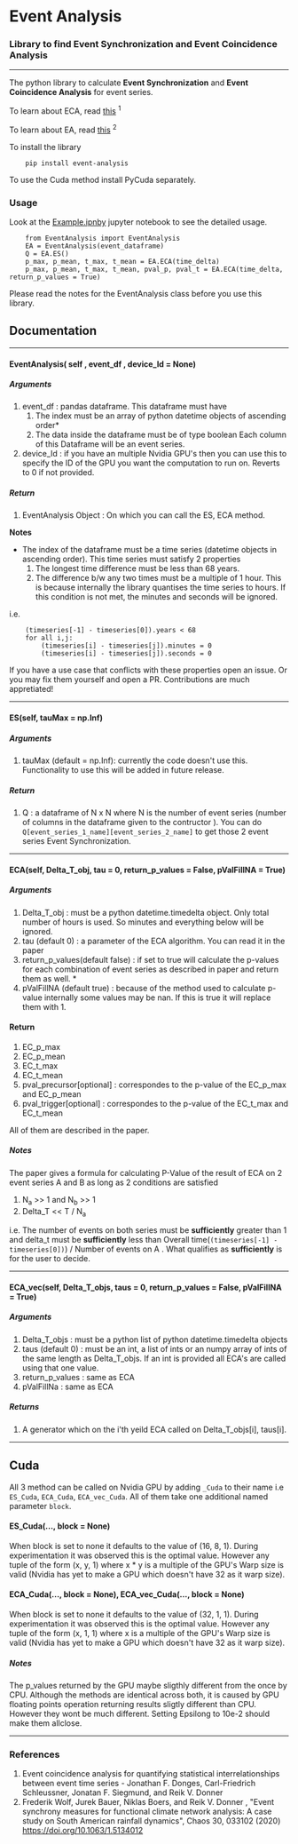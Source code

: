 # Event Analysis
### Library to find Event Synchronization and Event Coincidence Analysis
-------------------------------------------------------
The python library to calculate **Event Synchronization** and **Event Coincidence Analysis** for event series. 

To learn about ECA, read [this](https://arxiv.org/abs/1508.03534) <sup>1</sup>

To learn about EA, read [this](https://aip.scitation.org/doi/10.1063/1.5134012) <sup>2</sup>

To install the library 
```
    pip install event-analysis
```
To use the Cuda method install PyCuda separately. 
### Usage 
Look at the [Example.ipnby](https://github.com/professorcode1/Event-Analysis) jupyter notebook to see the detailed usage. 
```
    from EventAnalysis import EventAnalysis
    EA = EventAnalysis(event_dataframe)
    Q = EA.ES() 
    p_max, p_mean, t_max, t_mean = EA.ECA(time_delta)
    p_max, p_mean, t_max, t_mean, pval_p, pval_t = EA.ECA(time_delta, return_p_values = True)
```
Please read the notes for the EventAnalysis class before you use this library. 
## Documentation
-------------------------------------------------------
#### EventAnalysis( self , event_df , device_Id = None)
##### Arguments
1) event_df : pandas dataframe. This dataframe must have
    1) The index must be an array of python datetime objects of ascending order*
    2) The data inside the dataframe must be of type boolean 
    Each column of this Dataframe will be an event series. 
2) device_Id : if you have an multiple Nvidia GPU's then you can use this to specify the ID of the GPU you want the computation to run on. Reverts to 0 if not provided. 
##### Return 
1) EventAnalysis Object : On which you can call the ES, ECA method.

**Notes**
* The index of the dataframe must be a time series (datetime objects in ascending order). This time series must satisfy 2 properties 
    1) The longest time difference must be less than 68 years.  
    2) The difference b/w any two times must be a multiple of 1 hour. This is because internally the library quantises the time series to hours. If this condition is not met, the minutes and seconds will be ignored.

i.e.
```
    (timeseries[-1] - timeseries[0]).years < 68
    for all i,j:
        (timeseries[i] - timeseries[j]).minutes = 0
        (timeseries[i] - timeseries[j]).seconds = 0
```
If you have a use case that conflicts with these properties open an issue. Or you may fix them yourself and open a PR. Contributions are much appretiated!

-------------------------------------------------------
#### ES(self, tauMax = np.Inf)
##### Arguments
1) tauMax (default = np.Inf): currently the code doesn't use this. Functionality to use this will be added in future release.
##### Return 
1) Q : a dataframe of N x N where N is the number of event series (number of columns in the dataframe given to the contructor ). You can do `Q[event_series_1_name][event_series_2_name]` to get those 2 event series Event Synchronization.
-------------------------------------------------------

#### ECA(self, Delta_T_obj, tau = 0, return_p_values = False, pValFillNA = True)
##### Arguments
1) Delta_T_obj : must be a python datetime.timedelta object. Only total number of hours is used. So minutes and everything below will be ignored. 
2) tau (default 0) : a parameter of the ECA algorithm. You can read it in the paper
3) return_p_values(default false) : if set to true will calculate the p-values for each combination of event series as described in paper and return them as well. *
4) pValFillNA (default true) : because of the method used to calculate p-value internally some values may be nan. If this is true it will replace them with 1. 
#### Return
1) EC_p_max 
2) EC_p_mean
3) EC_t_max
4) EC_t_mean
5) pval_precursor[optional] : correspondes to the p-value of the EC_p_max and EC_p_mean 
6) pval_trigger[optional] : correspondes to the p-value of the EC_t_max and EC_t_mean 

All of them are described in the paper.
##### Notes
The paper gives a formula for calculating P-Value of the result of ECA on 2 event series A and B as long as 2 conditions are satisfied
1) N<sub>a</sub> >> 1 and N<sub>b</sub> >> 1
2) Delta_T << T / N<sub>a</sub>

i.e. The number of events on both series must be **sufficiently** greater than 1 and delta_t must be **sufficiently** less than Overall time(`(timeseries[-1] - timeseries[0])`) / Number of events on A . What qualifies as **sufficiently** is for the user to decide.

-------------------------------------------------------
#### ECA_vec(self, Delta_T_objs, taus = 0, return_p_values = False, pValFillNA = True)
##### Arguments 
1) Delta_T_objs : must be a python list of python datetime.timedelta objects 
2) taus (default 0) : must be an int, a list of ints or an numpy array of ints of the same length as Delta_T_objs. If an int is provided all ECA's are called using that one value. 
3) return_p_values : same as ECA
4) pValFillNa : same as ECA
##### Returns 
1) A generator which on the i'th yeild ECA called on Delta_T_objs[i], taus[i].
-------------------------------------------------------
## Cuda
All 3 method can be called on Nvidia GPU by adding `_Cuda` to their name
i.e `ES_Cuda`, `ECA_Cuda`, `ECA_vec_Cuda`. All of them take one additional named parameter `block`.
#### ES_Cuda(..., block = None)
When block is set to none it defaults to the value of (16, 8, 1). During experimentation it was observed this is the optimal value. However any tuple of the form (x, y, 1) where x * y is a multiple of the GPU's Warp size is valid (Nvidia has yet to make a GPU which doesn't have 32 as it warp size).
#### ECA_Cuda(..., block = None), ECA_vec_Cuda(..., block = None)
When block is set to none it defaults to the value of (32, 1, 1). During experimentation it was observed this is the optimal value. However any tuple of the form (x, 1, 1) where x is a multiple of the GPU's Warp size is valid (Nvidia has yet to make a GPU which doesn't have 32 as it warp size).
##### Notes 
The p_values returned by the GPU maybe sligthly different from the once by CPU. Although the methods are identical across both, it is caused by GPU floating points operation returning results sligtly different than CPU. However they wont be much different. Setting Epsilong to 10e-2 should make them allclose.  

-------------------------------------------------------

### References 
1. Event coincidence analysis for quantifying statistical interrelationships between event time series - Jonathan F. Donges, Carl-Friedrich Schleussner, Jonatan F. Siegmund, and Reik V. Donner
2. Frederik Wolf, Jurek Bauer, Niklas Boers, and Reik V. Donner , "Event synchrony measures for functional climate network analysis: A case study on South American rainfall dynamics", Chaos 30, 033102 (2020) https://doi.org/10.1063/1.5134012
